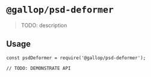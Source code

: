 # `@gallop/psd-deformer`

> TODO: description

## Usage

```
const psdDeformer = require('@gallop/psd-deformer');

// TODO: DEMONSTRATE API
```
